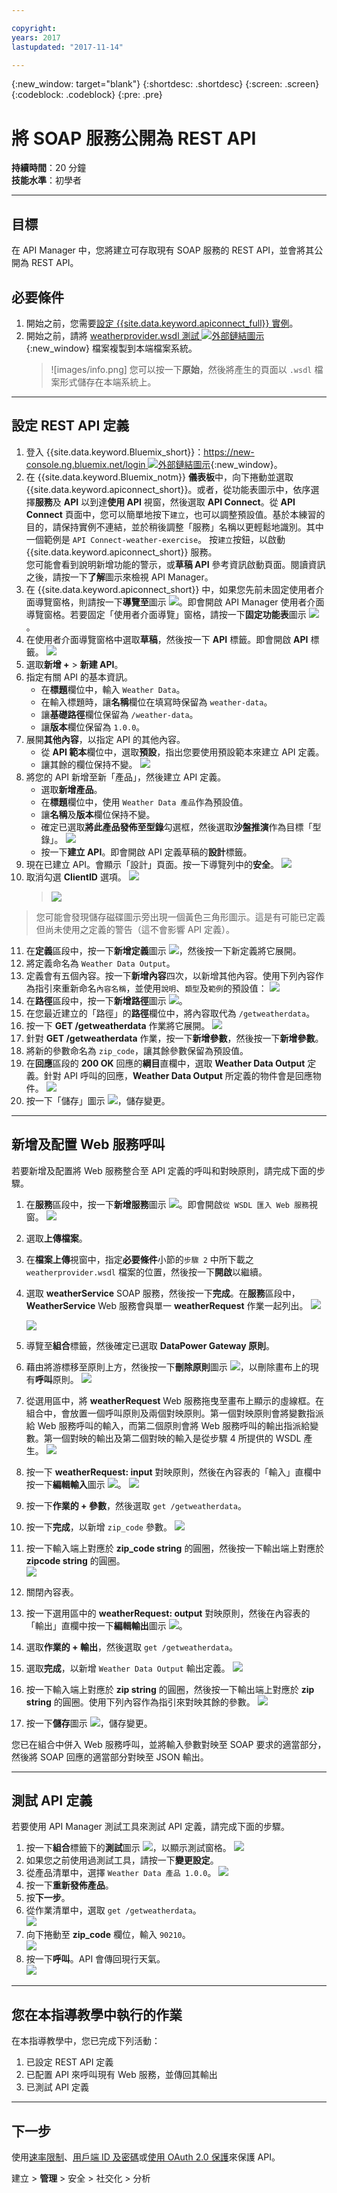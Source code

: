```yaml
---

copyright:
years: 2017
lastupdated: "2017-11-14"

---
```


{:new_window: target="blank"}
{:shortdesc: .shortdesc}
{:screen: .screen}
{:codeblock: .codeblock}
{:pre: .pre}
 

# 將 SOAP 服務公開為 REST API
**持續時間**：20 分鐘  
**技能水準**：初學者  

---
## 目標
在 API Manager 中，您將建立可存取現有 SOAP 服務的 REST API，並會將其公開為 REST API。

## 必要條件
1. 開始之前，您需要[設定 {{site.data.keyword.apiconnect_full}} 實例](tut_prereq_set_up_apic_instance.html)。
2. 開始之前，請將 [weatherprovider.wsdl 測試 ![外部鏈結圖示](../../../icons/launch-glyph.svg "外部鏈結圖示")](https://raw.githubusercontent.com/IBM-Bluemix-Docs/apiconnect/master/tutorials/weatherprovider.wsdl){:new_window} 檔案複製到本端檔案系統。
	>![images/info.png]
	>您可以按一下**原始**，然後將產生的頁面以 `.wsdl` 檔案形式儲存在本端系統上。

---
## 設定 REST API 定義
1. 登入 {{site.data.keyword.Bluemix_short}}：[https://new-console.ng.bluemix.net/login ![外部鏈結圖示](../../../icons/launch-glyph.svg "外部鏈結圖示")](https://new-console.ng.bluemix.net/login){:new_window}。
2. 在 {{site.data.keyword.Bluemix_notm}} **儀表板**中，向下捲動並選取 {{site.data.keyword.apiconnect_short}}。或者，從功能表圖示中，依序選擇**服務**及 **API** 以到達**使用 API** 視窗，然後選取 **API Connect**。從 **API Connect** 頁面中，您可以簡單地按下`建立`，也可以調整預設值。基於本練習的目的，請保持實例不連結，並於稍後調整「服務」名稱以更輕鬆地識別。其中一個範例是 `API Connect-weather-exercise`。
按`建立`按鈕，以啟動 {{site.data.keyword.apiconnect_short}} 服務。  
您可能會看到說明新增功能的警示，或**草稿 API** 參考資訊啟動頁面。閱讀資訊之後，請按一下**了解**圖示來檢視 API Manager。
3. 在 {{site.data.keyword.apiconnect_short}} 中，如果您先前未固定使用者介面導覽窗格，則請按一下**導覽至**圖示 ![](images/navigate-to.png)。即會開啟 API Manager 使用者介面導覽窗格。若要固定「使用者介面導覽」窗格，請按一下**固定功能表**圖示 ![](images/pinned.png)。
4. 在使用者介面導覽窗格中選取**草稿**，然後按一下 **API** 標籤。即會開啟 **API** 標籤。
	![](images/drafts-api-1.png)
5. 選取**新增 +** > **新建 API**。
6. 指定有關 API 的基本資訊。
	- 在**標題**欄位中，輸入 `Weather Data`。
	- 在輸入標題時，讓**名稱**欄位在填寫時保留為 `weather-data`。	
	- 讓**基礎路徑**欄位保留為 `/weather-data`。
	- 讓**版本**欄位保留為 `1.0.0`。
7. 展開**其他內容**，以指定 API 的其他內容。
	- 從 **API 範本**欄位中，選取**預設**，指出您要使用預設範本來建立 API 定義。
	- 讓其餘的欄位保持不變。
	![](images/new-api-1.png)
8. 將您的 API 新增至新「產品」，然後建立 API 定義。
	- 選取**新增產品**。
	- 在**標題**欄位中，使用 `Weather Data 產品`作為預設值。
	- 讓**名稱**及**版本**欄位保持不變。
	- 確定已選取**將此產品發佈至型錄**勾選框，然後選取**沙盤推演**作為目標「型錄」。
	![](images/new-api-2.png)
	- 按一下**建立 API**。即會開啟 API 定義草稿的**設計**標籤。
9. 現在已建立 API。會顯示「設計」頁面。按一下導覽列中的**安全**。
![](images/api-security-1.png)
10. 取消勾選 **ClientID** 選項。
![](images/api-security-2.png)
	>![](images/info.png)
	
>您可能會發現儲存磁碟圖示旁出現一個黃色三角形圖示。這是有可能已定義但尚未使用之定義的警告（這不會影響 API 定義）。
11. 在**定義**區段中，按一下**新增定義**圖示 ![](images/add-icon.png)，然後按一下新定義將它展開。
12. 將定義命名為 `Weather Data Output`。
13. 定義會有五個內容。按一下**新增內容**四次，以新增其他內容。使用下列內容作為指引來重新命名`內容名稱`，並使用`說明`、`類型`及`範例`的預設值：
	![](images/definition-new-1.png)
14. 在**路徑**區段中，按一下**新增路徑**圖示 ![](images/add-icon.png)。
15. 在您最近建立的「路徑」的**路徑**欄位中，將內容取代為 `/getweatherdata`。
16. 按一下 **GET /getweatherdata** 作業將它展開。
	![](images/path-new-1.png)
17. 針對 **GET /getweatherdata** 作業，按一下**新增參數**，然後按一下**新增參數**。
18. 將新的參數命名為 `zip_code`，讓其餘參數保留為預設值。
19. 在**回應**區段的 **200 OK** 回應的**綱目**直欄中，選取 **Weather Data Output** 定義。針對 API 呼叫的回應，**Weather Data Output** 所定義的物件會是回應物件。
	![](images/path-new-2.png)
20. 按一下「儲存」圖示 ![](images/save-icon.png)，儲存變更。

---
## 新增及配置 Web 服務呼叫
若要新增及配置將 Web 服務整合至 API 定義的呼叫和對映原則，請完成下面的步驟。
1. 在**服務**區段中，按一下**新增服務**圖示 ![](images/add-icon.png)。即會開啟`從 WSDL 匯入 Web 服務`視窗。
	![](images/upload-file-1.png)
2. 選取**上傳檔案**。
3. 在**檔案上傳**視窗中，指定**必要條件**小節的`步驟 2` 中所下載之 `weatherprovider.wsdl` 檔案的位置，然後按一下**開啟**以繼續。
4. 選取 **weatherService** SOAP 服務，然後按一下**完成**。在**服務**區段中，**WeatherService** Web 服務會與單一 **weatherRequest** 作業一起列出。
	![](images/upload-file-2.png)

	![](images/services-add-1.png)	
5. 導覽至**組合**標籤，然後確定已選取 **DataPower Gateway 原則**。
6. 藉由將游標移至原則上方，然後按一下**刪除原則**圖示 ![](images/delete-icon.png)，以刪除畫布上的現有**呼叫**原則。
	![](images/delete-invoke-1.png)	
7. 從選用區中，將 **weatherRequest** Web 服務拖曳至畫布上顯示的虛線框。在組合中，會放置一個呼叫原則及兩個對映原則。第一個對映原則會將變數指派給 Web 服務呼叫的輸入，而第二個原則會將 Web 服務呼叫的輸出指派給變數。第一個對映的輸出及第二個對映的輸入是從步驟 4 所提供的 WSDL 產生。
	![](images/services-add-2.png)	
8. 按一下 **weatherRequest: input** 對映原則，然後在內容表的「輸入」直欄中按一下**編輯輸入**圖示 ![](images/edit-icon.png)。
	![](images/services-add-3.png)	
9. 按一下**作業的 + 參數**，然後選取 `get /getweatherdata`。
10. 按一下**完成**，以新增 `zip_code` 參數。
	![](images/webservice-input-1.png)
11. 按一下輸入端上對應於 **zip_code string** 的圓圈，然後按一下輸出端上對應於 **zipcode string** 的圓圈。  
	![](images/webservice-input-2.png)
12. 關閉內容表。
13. 按一下選用區中的 **weatherRequest: output** 對映原則，然後在內容表的「輸出」直欄中按一下**編輯輸出**圖示 ![](images/edit-icon.png)。
14. 選取**作業的 + 輸出**，然後選取 `get /getweatherdata`。
15. 選取**完成**，以新增 `Weather Data Output` 輸出定義。
	![](images/webservice-output-1.png)
16. 按一下輸入端上對應於 **zip string** 的圓圈，然後按一下輸出端上對應於 **zip string** 的圓圈。使用下列內容作為指引來對映其餘的參數。
	![](images/webservice-output-2.png)
17. 按一下**儲存**圖示 ![](images/save-icon.png)，儲存變更。

您已在組合中併入 Web 服務呼叫，並將輸入參數對映至 SOAP 要求的適當部分，然後將 SOAP 回應的適當部分對映至 JSON 輸出。

---
## 測試 API 定義
若要使用 API Manager 測試工具來測試 API 定義，請完成下面的步驟。
1. 按一下**組合**標籤下的**測試**圖示 ![](images/test-icon.png)，以顯示測試窗格。
	![](images/test-pane-1.png)
2. 如果您之前使用過測試工具，請按一下**變更設定**。
3. 從產品清單中，選擇 `Weather Data 產品 1.0.0`。
	![](images/choose-product-1.png)
4. 按一下**重新發佈產品**。
5. 按**下一步**。
6. 從作業清單中，選取 `get /getweatherdata`。  
	![](images/select-operation-1.png)
7. 向下捲動至 **zip_code** 欄位，輸入 `90210`。  
	![](images/test-api-1.png)
8. 按一下**呼叫**。API 會傳回現行天氣。  
	![](images/test-api-2.png)

---
## 您在本指導教學中執行的作業
在本指導教學中，您已完成下列活動：
1. 已設定 REST API 定義
2. 已配置 API 來呼叫現有 Web 服務，並傳回其輸出
3. 已測試 API 定義

---

## 下一步

使用[速率限制](tut_rate_limit.html)、[用戶端 ID 及密碼](tut_secure_landing.html)或[使用 OAuth 2.0 保護](tut_secure_oauth_2.html)來保護 API。

建立 > **管理** > 安全 > 社交化 > 分析

[important]: ./images/important.png "重要事項！"
[info]: ./images/info.png "資訊"
[troubleshooting]: ./images/troubleshooting.png "疑難排解" 
